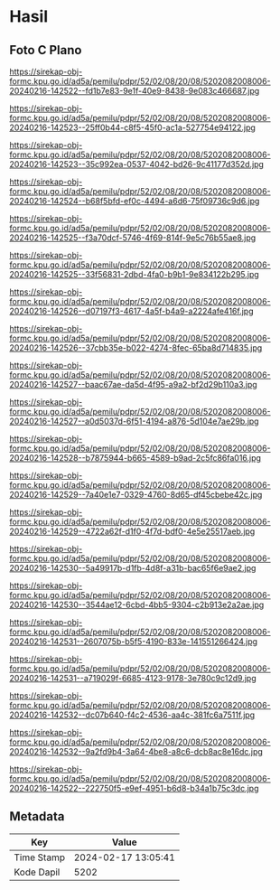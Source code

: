 # Hasil

## Foto C Plano

https://sirekap-obj-formc.kpu.go.id/ad5a/pemilu/pdpr/52/02/08/20/08/5202082008006-20240216-142522--fd1b7e83-9e1f-40e9-8438-9e083c466687.jpg

https://sirekap-obj-formc.kpu.go.id/ad5a/pemilu/pdpr/52/02/08/20/08/5202082008006-20240216-142523--25ff0b44-c8f5-45f0-ac1a-527754e94122.jpg

https://sirekap-obj-formc.kpu.go.id/ad5a/pemilu/pdpr/52/02/08/20/08/5202082008006-20240216-142523--35c992ea-0537-4042-bd26-9c41177d352d.jpg

https://sirekap-obj-formc.kpu.go.id/ad5a/pemilu/pdpr/52/02/08/20/08/5202082008006-20240216-142524--b68f5bfd-ef0c-4494-a6d6-75f09736c9d6.jpg

https://sirekap-obj-formc.kpu.go.id/ad5a/pemilu/pdpr/52/02/08/20/08/5202082008006-20240216-142525--f3a70dcf-5746-4f69-814f-9e5c76b55ae8.jpg

https://sirekap-obj-formc.kpu.go.id/ad5a/pemilu/pdpr/52/02/08/20/08/5202082008006-20240216-142525--33f56831-2dbd-4fa0-b9b1-9e834122b295.jpg

https://sirekap-obj-formc.kpu.go.id/ad5a/pemilu/pdpr/52/02/08/20/08/5202082008006-20240216-142526--d07197f3-4617-4a5f-b4a9-a2224afe416f.jpg

https://sirekap-obj-formc.kpu.go.id/ad5a/pemilu/pdpr/52/02/08/20/08/5202082008006-20240216-142526--37cbb35e-b022-4274-8fec-65ba8d714835.jpg

https://sirekap-obj-formc.kpu.go.id/ad5a/pemilu/pdpr/52/02/08/20/08/5202082008006-20240216-142527--baac67ae-da5d-4f95-a9a2-bf2d29b110a3.jpg

https://sirekap-obj-formc.kpu.go.id/ad5a/pemilu/pdpr/52/02/08/20/08/5202082008006-20240216-142527--a0d5037d-6f51-4194-a876-5d104e7ae29b.jpg

https://sirekap-obj-formc.kpu.go.id/ad5a/pemilu/pdpr/52/02/08/20/08/5202082008006-20240216-142528--b7875944-b665-4589-b9ad-2c5fc86fa016.jpg

https://sirekap-obj-formc.kpu.go.id/ad5a/pemilu/pdpr/52/02/08/20/08/5202082008006-20240216-142529--7a40e1e7-0329-4760-8d65-df45cbebe42c.jpg

https://sirekap-obj-formc.kpu.go.id/ad5a/pemilu/pdpr/52/02/08/20/08/5202082008006-20240216-142529--4722a62f-d1f0-4f7d-bdf0-4e5e25517aeb.jpg

https://sirekap-obj-formc.kpu.go.id/ad5a/pemilu/pdpr/52/02/08/20/08/5202082008006-20240216-142530--5a49917b-d1fb-4d8f-a31b-bac65f6e9ae2.jpg

https://sirekap-obj-formc.kpu.go.id/ad5a/pemilu/pdpr/52/02/08/20/08/5202082008006-20240216-142530--3544ae12-6cbd-4bb5-9304-c2b913e2a2ae.jpg

https://sirekap-obj-formc.kpu.go.id/ad5a/pemilu/pdpr/52/02/08/20/08/5202082008006-20240216-142531--2607075b-b5f5-4190-833e-141551266424.jpg

https://sirekap-obj-formc.kpu.go.id/ad5a/pemilu/pdpr/52/02/08/20/08/5202082008006-20240216-142531--a719029f-6685-4123-9178-3e780c9c12d9.jpg

https://sirekap-obj-formc.kpu.go.id/ad5a/pemilu/pdpr/52/02/08/20/08/5202082008006-20240216-142532--dc07b640-f4c2-4536-aa4c-381fc6a7511f.jpg

https://sirekap-obj-formc.kpu.go.id/ad5a/pemilu/pdpr/52/02/08/20/08/5202082008006-20240216-142532--9a2fd9b4-3a64-4be8-a8c6-dcb8ac8e16dc.jpg

https://sirekap-obj-formc.kpu.go.id/ad5a/pemilu/pdpr/52/02/08/20/08/5202082008006-20240216-142522--222750f5-e9ef-4951-b6d8-b34a1b75c3dc.jpg


## Metadata

| Key        | Value               |
| ---------- | ------------------- |
| Time Stamp | 2024-02-17 13:05:41 |
| Kode Dapil | 5202                |



